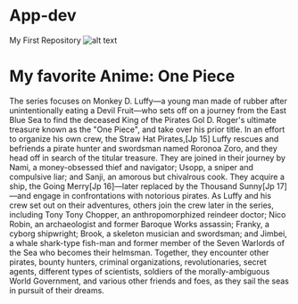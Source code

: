 # App-dev
My First Repository
![alt text](https://image-cdn.hypb.st/https%3A%2F%2Fhypebeast.com%2Fimage%2F2021%2F05%2Fone-piece-world-top-100-global-one-piece-popularity-contest-results-00.jpg?w=960&cbr=1&q=90&fit=max)
# My favorite Anime: One Piece
The series focuses on Monkey D. Luffy—a young man made of rubber after unintentionally eating a Devil Fruit—who sets off on a journey from the East Blue Sea to find the deceased King of the Pirates Gol D. Roger's ultimate treasure known as the "One Piece", and take over his prior title. In an effort to organize his own crew, the Straw Hat Pirates,[Jp 15] Luffy rescues and befriends a pirate hunter and swordsman named Roronoa Zoro, and they head off in search of the titular treasure. They are joined in their journey by Nami, a money-obsessed thief and navigator; Usopp, a sniper and compulsive liar; and Sanji, an amorous but chivalrous cook. They acquire a ship, the Going Merry[Jp 16]—later replaced by the Thousand Sunny[Jp 17]—and engage in confrontations with notorious pirates. As Luffy and his crew set out on their adventures, others join the crew later in the series, including Tony Tony Chopper, an anthropomorphized reindeer doctor; Nico Robin, an archaeologist and former Baroque Works assassin; Franky, a cyborg shipwright; Brook, a skeleton musician and swordsman; and Jimbei, a whale shark-type fish-man and former member of the Seven Warlords of the Sea who becomes their helmsman. Together, they encounter other pirates, bounty hunters, criminal organizations, revolutionaries, secret agents, different types of scientists, soldiers of the morally-ambiguous World Government, and various other friends and foes, as they sail the seas in pursuit of their dreams.
